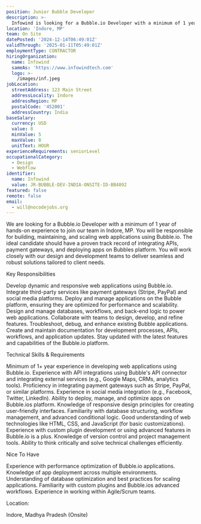 ```yaml
---
position: Junior Bubble Developer
description: >-
  Infowind is looking for a Bubble.io Developer with a minimum of 1 year of hands-on experience to join our team in Indore, MP. You will be responsible for building, maintaining, and scaling web applications using Bubble.io. The ideal candidate should have a proven track record of integrating APIs, payment gateways, and deploying apps on Bubbles platform. You will work closely with our design and development teams to deliver seamless and robust solutions tailored to client needs.
location: 'Indore, MP'
team: On Site
datePosted: '2024-12-14T06:49:01Z'
validThrough: '2025-01-11T05:49:01Z'
employmentType: CONTRACTOR
hiringOrganization:
  name: Infowind
  sameAs: 'https://www.infowindtech.com'
  logo: >-
    /images/inf.jpeg
jobLocation:
  streetAddress: 123 Main Street
  addressLocality: Indore
  addressRegion: MP
  postalCode: '452001'
  addressCountry: India
baseSalary:
  currency: USD
  value: 8
  minValue: 5
  maxValue: 8
  unitText: HOUR
experienceRequirements: seniorLevel
occupationalCategory:
  - Design
  - Webflow
identifier:
  name: Infowind
  value: JR-BUBBLE-DEV-INDIA-ONSITE-ID-BB4892
featured: false
remote: false
email:
  - will@nocodejobs.org
---
```


We are looking for a Bubble.io Developer with a minimum of 1 year of hands-on experience to join our team in Indore, MP. You will be responsible for building, maintaining, and scaling web applications using Bubble.io. The ideal candidate should have a proven track record of integrating APIs, payment gateways, and deploying apps on Bubbles platform. You will work closely with our design and development teams to deliver seamless and robust solutions tailored to client needs.

Key Responsibilities

Develop dynamic and responsive web applications using Bubble.io.
Integrate third-party services like payment gateways (Stripe, PayPal) and social media platforms.
Deploy and manage applications on the Bubble platform, ensuring they are optimized for performance and scalability.
Design and manage databases, workflows, and back-end logic to power web applications.
Collaborate with teams to design, develop, and refine features.
Troubleshoot, debug, and enhance existing Bubble applications.
Create and maintain documentation for development processes, APIs, workflows, and application updates.
Stay updated with the latest features and capabilities of the Bubble.io platform.

Technical Skills & Requirements

Minimum of 1+ year experience in developing web applications using Bubble.io.
Experience with API integrations using Bubble's API connector and integrating external services (e.g., Google Maps, CRMs, analytics tools).
Proficiency in integrating payment gateways such as Stripe, PayPal, or similar platforms.
Experience in social media integration (e.g., Facebook, Twitter, LinkedIn).
Ability to deploy, manage, and optimize apps on Bubble.ios platform.
Knowledge of responsive design principles for creating user-friendly interfaces.
Familiarity with database structuring, workflow management, and advanced conditional logic.
Good understanding of web technologies like HTML, CSS, and JavaScript (for basic customizations).
Experience with custom plugin development or using advanced features in Bubble.io is a plus.
Knowledge of version control and project management tools.
Ability to think critically and solve technical challenges efficiently.

Nice To Have

Experience with performance optimization of Bubble.io applications.
Knowledge of app deployment across multiple environments.
Understanding of database optimization and best practices for scaling applications.
Familiarity with custom plugins and Bubble.ios advanced workflows.
Experience in working within Agile/Scrum teams.

Location:

Indore, Madhya Pradesh (Onsite)
